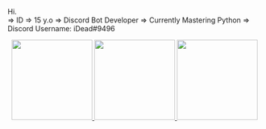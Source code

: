 Hi.
<br>
=> ID
=> 15 y.o
=> Discord Bot Developer
=> Currently Mastering Python
=> Discord Username: iDead#9496
</br>

<div align="center">
  <a href="https://github.com/iDeadXD">
  <img height="160em" src="https://github-readme-stats.vercel.app/api?username=iDeadXD&show_icons=true&theme=dark&include_all_commits=true&count_private=true"/>
  <img height="160em" src="https://github-readme-stats.vercel.app/api/top-langs/?username=iDeadXD&layout=compact&langs_count=7&theme=dark"/>
  <img height="160em" src="https://github-profile-trophy.vercel.app/?username=iDeadXD&theme=monokai&column=7&no-frame=true"></a>
</div>
